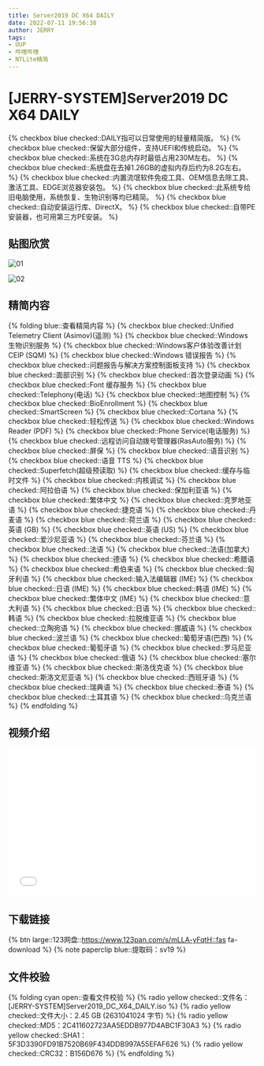 ```yaml
---
title: Server2019 DC X64 DAILY
date: 2022-07-11 19:56:38
author: JERRY
tags:
- UUP
- 哔哩哔哩
- NTLite精简
---
```


# [JERRY-SYSTEM]Server2019 DC X64 DAILY

{% checkbox blue checked::DAILY指可以日常使用的轻量精简版。 %}
{% checkbox blue checked::保留大部分组件，支持UEFI和传统启动。 %}
{% checkbox blue checked::系统在3G总内存时最低占用230M左右。 %}
{% checkbox blue checked::系统盘在去掉1.26GB的虚拟内存后约为8.2G左右。 %}
{% checkbox blue checked::内置流氓软件免疫工具、OEM信息去除工具、激活工具、EDGE浏览器安装包。 %}
{% checkbox blue checked::此系统专给旧电脑使用，系统恢复、生物识别等均已精简。 %}
{% checkbox blue checked::自动安装运行库、DirectX。 %}
{% checkbox blue checked::自带PE安装器，也可用第三方PE安装。 %}

## 贴图欣赏

![01](006_01.png)

![02](006_02.png)

## 精简内容

{% folding blue::查看精简内容 %}
{% checkbox blue checked::Unified Telemetry Client (Asimov)(遥测) %}
{% checkbox blue checked::Windows 生物识别服务 %}
{% checkbox blue checked::Windows客户体验改善计划 CEIP (SQM) %}
{% checkbox blue checked::Windows 错误报告 %}
{% checkbox blue checked::问题报告与解决方案控制面板支持 %}
{% checkbox blue checked::面部识别 %}
{% checkbox blue checked::首次登录动画 %}
{% checkbox blue checked::Font 缓存服务 %}
{% checkbox blue checked::Telephony(电话) %}
{% checkbox blue checked::地图控制 %}
{% checkbox blue checked::BioEnrollment %}
{% checkbox blue checked::SmartScreen %}
{% checkbox blue checked::Cortana %}
{% checkbox blue checked::轻松传送 %}
{% checkbox blue checked::Windows Reader (PDF) %}
{% checkbox blue checked::Phone Service(电话服务) %}
{% checkbox blue checked::远程访问自动拨号管理器(RasAuto服务) %}
{% checkbox blue checked::屏保 %}
{% checkbox blue checked::语音识别 %}
{% checkbox blue checked::语音 TTS %}
{% checkbox blue checked::Superfetch(超级预读取) %}
{% checkbox blue checked::缓存与临时文件 %}
{% checkbox blue checked::内核调试 %}
{% checkbox blue checked::阿拉伯语 %}
{% checkbox blue checked::保加利亚语 %}
{% checkbox blue checked::繁体中文 %}
{% checkbox blue checked::克罗地亚语 %}
{% checkbox blue checked::捷克语 %}
{% checkbox blue checked::丹麦语 %}
{% checkbox blue checked::荷兰语 %}
{% checkbox blue checked::英语 (GB) %}
{% checkbox blue checked::英语 (US) %}
{% checkbox blue checked::爱沙尼亚语 %}
{% checkbox blue checked::芬兰语 %}
{% checkbox blue checked::法语 %}
{% checkbox blue checked::法语(加拿大) %}
{% checkbox blue checked::德语 %}
{% checkbox blue checked::希腊语 %}
{% checkbox blue checked::希伯来语 %}
{% checkbox blue checked::匈牙利语 %}
{% checkbox blue checked::输入法编辑器 (IME) %}
{% checkbox blue checked::日语 (IME) %}
{% checkbox blue checked::韩语 (IME) %}
{% checkbox blue checked::繁体中文 (IME) %}
{% checkbox blue checked::意大利语 %}
{% checkbox blue checked::日语 %}
{% checkbox blue checked::韩语 %}
{% checkbox blue checked::拉脱维亚语 %}
{% checkbox blue checked::立陶宛语 %}
{% checkbox blue checked::挪威语 %}
{% checkbox blue checked::波兰语 %}
{% checkbox blue checked::葡萄牙语(巴西) %}
{% checkbox blue checked::葡萄牙语 %}
{% checkbox blue checked::罗马尼亚语 %}
{% checkbox blue checked::俄语 %}
{% checkbox blue checked::塞尔维亚语 %}
{% checkbox blue checked::斯洛伐克语 %}
{% checkbox blue checked::斯洛文尼亚语 %}
{% checkbox blue checked::西班牙语 %}
{% checkbox blue checked::瑞典语 %}
{% checkbox blue checked::泰语 %}
{% checkbox blue checked::土耳其语 %}
{% checkbox blue checked::乌克兰语 %}
{% endfolding %}

## 视频介绍

<div style="position: relative; padding: 30% 45%;">
    <iframe style="
        position: absolute; 
        width: 100%; 
        height: 100%; 
        left: 0; top: 0;" 
        src="//player.bilibili.com/player.html?aid=600914412&bvid=BV1NB4y1a7My&cid=774226314&page=1"
        scrolling="no" 
        border="0" 
        frameborder="no" 
        framespacing="0" 
        allowfullscreen="true">
    </iframe>
</div>

## **下载链接**

{% btn large::123网盘::https://www.123pan.com/s/mLLA-yFqtH::fas fa-download %}
{% note paperclip blue::提取码：sv19 %}

## 文件校验

{% folding cyan open::查看文件校验 %}
{% radio yellow checked::文件名：[JERRY-SYSTEM]Server2019_DC_X64_DAILY.iso %}
{% radio yellow checked::文件大小：2.45 GB (2631041024 字节) %}
{% radio yellow checked::MD5：2C411602723AA5EDDB977D4ABC1F30A3 %}
{% radio yellow checked::SHA1：5F3D3390FD91B7520B69F434DDB997A55EFAF626 %}
{% radio yellow checked::CRC32：B156D676 %}
{% endfolding %}

